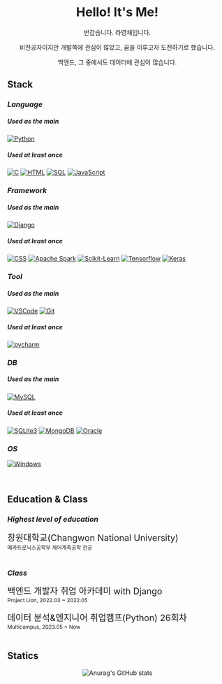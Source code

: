 <h1 align="center"> Hello! It's Me! </h1>
<div align="center"> 
반갑습니다. 라영채입니다.

비전공자이지만 개발쪽에 관심이 많았고, 꿈을 이루고자 도전하기로 했습니다.

백엔드, 그 중에서도 데이터에 관심이 많습니다.

</div>

## **Stack**
### *Language*
##### Used as the main
[![Python](https://img.shields.io/badge/python-000000?style=for-the-badge&logo=python)](https://github.com/ElyaSetinal)
##### Used at least once
[![C](https://img.shields.io/badge/C-000000?style=for-the-badge&logo=C)](https://github.com/ElyaSetinal)
[![HTML](https://img.shields.io/badge/HTML-000000?style=for-the-badge&logo=HTML5)](https://github.com/ElyaSetinal)
[![SQL](https://img.shields.io/badge/SQL-000000?style=for-the-badge&logo=oracle)](https://github.com/ElyaSetinal)
[![JavaScript](https://img.shields.io/badge/JavaScript-000000?style=for-the-badge&logo=javascript)](https://github.com/ElyaSetinal)

### *Framework*
##### Used as the main
[![Django](https://img.shields.io/badge/Django-000000?style=for-the-badge&logo=django)](https://github.com/ElyaSetinal)
##### Used at least once
[![CSS](https://img.shields.io/badge/CSS-000000?style=for-the-badge&logo=tailwindcss)](https://github.com/ElyaSetinal)
[![Apache Spark](https://img.shields.io/badge/[ApacheSpark-000000?style=for-the-badge&logo=apachespark)](https://github.com/ElyaSetinal)
[![Scikit-Learn](https://img.shields.io/badge/ScikitLearn-000000?style=for-the-badge&logo=scikitlearn)](https://github.com/ElyaSetinal)
[![Tensorflow](https://img.shields.io/badge/Tensorflow-000000?style=for-the-badge&logo=tensorflow)](https://github.com/ElyaSetinal)
[![Keras](https://img.shields.io/badge/Keras-000000?style=for-the-badge&logo=keras)](https://github.com/ElyaSetinal)

### *Tool*
##### Used as the main
[![VSCode](https://img.shields.io/badge/VSCode-000000?style=for-the-badge&logo=visualstudio)](https://github.com/ElyaSetinal)
[![Git](https://img.shields.io/badge/Git-000000?style=for-the-badge&logo=git)](https://github.com/ElyaSetinal)
##### Used at least once
[![pycharm](https://img.shields.io/badge/Pycharm-000000?style=for-the-badge&logo=pycharm)](https://github.com/ElyaSetinal)

### *DB*
##### Used as the main
[![MySQL](https://img.shields.io/badge/MySQL-000000?style=for-the-badge&logo=mysql)](https://github.com/ElyaSetinal)
##### Used at least once
[![SQLite3](https://img.shields.io/badge/SQLite3-000000?style=for-the-badge&logo=sqlite)](https://github.com/ElyaSetinal)
[![MongoDB](https://img.shields.io/badge/MongoDB-000000?style=for-the-badge&logo=mongodb)](https://github.com/ElyaSetinal)
[![Oracle](https://img.shields.io/badge/Oracle-000000?style=for-the-badge&logo=oracle)](https://github.com/ElyaSetinal)

### *OS*
[![Windows](https://img.shields.io/badge/Windows-000000?style=for-the-badge&logo=Windows)](https://github.com/ElyaSetinal)

<br>

## **Education & Class**
### *Highest level of education*
<div style="font-size:20px">창원대학교(Changwon National University) </div>

<div style="font-size:12px">메카트로닉스공학부 제어계측공학 전공</div>

<br>

### *Class*

<div style="font-size:20px">백엔드 개발자 취업 아카데미 with Django</div>

<div style="font-size:12px">Project Lion, 2022.03 ~ 2022.05</div>

<br>

<div style="font-size:20px">데이터 분석&엔지니어 취업캠프(Python) 26회차</div>

<div style="font-size:12px">Multicampus, 2023.05 ~ Now</div>

<br>

## **Statics**

<div align="center"> 
  
![Anurag's GitHub stats](https://github-readme-stats.vercel.app/api?username=ElyaSetinal&show_icons=true&theme=dark)
  
</div>
